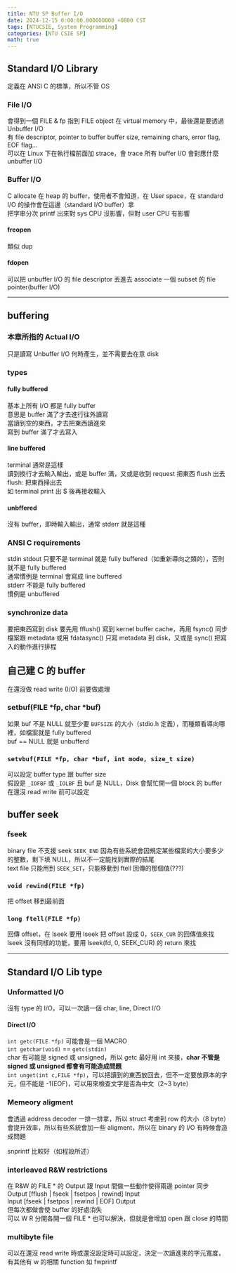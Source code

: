 ```yaml
---
title: NTU SP Buffer I/O
date: 2024-12-15 0:00:00.000000000 +0800 CST
tags: [NTUCSIE, System Programming]
categories: [NTU CSIE SP]
math: true
---
```




## Standard I/O Library
定義在 ANSI C 的標準，所以不管 OS

### File I/O
會得到一個 FILE & fp 指到 FILE object 在 virtual memory 中，最後還是要透過 Unbuffer I/O\
有 file descriptor, pointer to buffer buffer size, remaining chars, error flag, EOF flag...\
可以在 Linux 下在執行檔前面加 strace，會 trace 所有 buffer I/O 會對應什麼 unbuffer I/O

### Buffer I/O
C allocate 在 heap 的 buffer，使用者不會知道，在 User space，在 standard I/O 的操作會在這邊（standard I/O buffer）拿\
把字串分次 printf 出來對 sys CPU 沒影響，但對 user CPU 有影響

#### freopen
類似 dup 
#### fdopen
可以把 unbuffer I/O 的 file descriptor 丟進去 associate 一個 subset 的 file pointer(buffer I/O)

----

## buffering
### 本章所指的 Actual I/O
只是讀寫 Unbuffer I/O 何時產生，並不需要去在意 disk
### types
#### fully buffered
基本上所有 I/O 都是 fully buffer\
意思是 buffer 滿了才去進行往外讀寫\
當讀到空的東西，才去把東西讀進來\
寫到 buffer 滿了才去寫入

#### line buffered
terminal 通常是這樣\
讀到換行才去輸入輸出，或是 buffer 滿，又或是收到 request 把東西 flush 出去\
flush: 把東西掃出去\
如 terminal print 出 $ 後再接收輸入

#### unbffered
沒有 buffer，即時輸入輸出，通常 stderr 就是這種

### ANSI C requirements
stdin stdout 只要不是 terminal 就是 fully buffered（如重新導向之類的），否則就不是 fully buffered\
通常慣例是 terminal 會寫成 line buffered\
stderr 不能是 fully buffered\
慣例是 unbuffered

### synchronize data
要把東西寫到 disk 要先用 fflush() 寫到 kernel buffer cache，再用 fsync() 同步檔案跟 metadata 或用 fdatasync() 只寫 metadata 到 disk，又或是 sync() 把寫入的動作進行排程


## 自己建 C 的 buffer
在還沒做 read write (I/O) 前要做處理
### setbuf(FILE \*fp, char \*buf)
如果 buf 不是 NULL 就至少要 `BUFSIZE` 的大小（stdio.h 定義），而種類看導向哪裡，如檔案就是 fully buffered\
buf == NULL 就是 unbufferd

### `setvbuf(FILE *fp, char *buf, int mode, size_t size)`
可以設定 buffer type 跟 buffer size\
假設是 `_IOFBF` 或 `_IOLBF` 且 buf 是 NULL，Disk 會幫忙開一個 block 的 buffer\
在還沒 read write 前可以設定

## buffer seek
### fseek
binary file 不支援 seek `SEEK_END` 因為有些系統會因規定某些檔案的大小要多少的整數，剩下填 NULL，所以不一定能找到實際的結尾\
text file 只能用到 `SEEK_SET`，只能移動到 ftell 回傳的那個值(???)
### `void rewind(FILE *fp)`
把 offset 移到最前面
### `long ftell(FILE *fp)`
回傳 offset，在 lseek 要用 lseek 把 offset 設成 0，`SEEK_CUR` 的回傳值來找\
lseek 沒有同樣的功能，要用 lseek(fd, 0, SEEK_CUR) 的 return 來找

----

## Standard I/O Lib type
### Unformatted I/O
沒有 type 的 I/O，可以一次讀一個 char, line, Direct I/O
#### Direct I/O
`int getc(FILE *fp)` 可能會是一個 MACRO\
`int getchar(void)` == `getc(stdin)`\
char 有可能是 signed 或 unsigned，所以 getc 最好用 int 來接，**char 不管是 signed 或 unsigned 都會有可能造成問題**\
`int unget(int c,FILE *fp)`，可以把讀到的東西放回去，但不一定要放原本的字元，但不能是 -1(EOF)，可以用來檢查文字是否為中文（2~3 byte）

### Memeory aligment
會透過 address decoder 一排一排拿，所以 struct 考慮到 row 的大小（8 byte）會提升效率，所以有些系統會加一些 aligment，所以在 binary 的 I/O 有時候會造成問題

snprintf 比較好（如程設所述）
### interleaved R&W restrictions
在 R&W 的 FILE \* 的 Output 跟 Input 間做一些動作使得兩邊 pointer 同步\
Output [fflush | fseek | fsetpos | rewind] Input\
Input [fseek | fsetpos | rewind | EOF] Output\
但每次都做會使 buffer 的好處消失\
可以 W R 分開各開一個 FILE \* 也可以解決，但就是會增加 open 跟 close 的時間

### multibyte file
可以在還沒 read write 時或還沒設定時可以設定，決定一次讀進來的字元寬度，有其他有 w 的相關 function 如 fwprintf
